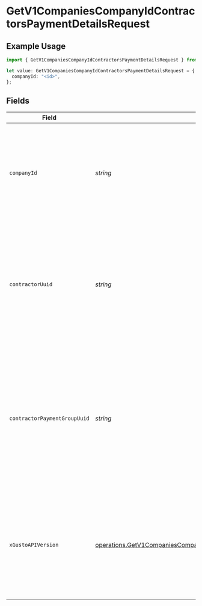 # GetV1CompaniesCompanyIdContractorsPaymentDetailsRequest

## Example Usage

```typescript
import { GetV1CompaniesCompanyIdContractorsPaymentDetailsRequest } from "@gusto/embedded-api/models/operations/getv1companiescompanyidcontractorspaymentdetails.js";

let value: GetV1CompaniesCompanyIdContractorsPaymentDetailsRequest = {
  companyId: "<id>",
};
```

## Fields

| Field                                                                                                                                                                                                                        | Type                                                                                                                                                                                                                         | Required                                                                                                                                                                                                                     | Description                                                                                                                                                                                                                  |
| ---------------------------------------------------------------------------------------------------------------------------------------------------------------------------------------------------------------------------- | ---------------------------------------------------------------------------------------------------------------------------------------------------------------------------------------------------------------------------- | ---------------------------------------------------------------------------------------------------------------------------------------------------------------------------------------------------------------------------- | ---------------------------------------------------------------------------------------------------------------------------------------------------------------------------------------------------------------------------- |
| `companyId`                                                                                                                                                                                                                  | *string*                                                                                                                                                                                                                     | :heavy_check_mark:                                                                                                                                                                                                           | The UUID of the company. This identifies the company whose contractor payment details you want to retrieve.                                                                                                                  |
| `contractorUuid`                                                                                                                                                                                                             | *string*                                                                                                                                                                                                                     | :heavy_minus_sign:                                                                                                                                                                                                           | Optional filter to get payment details for a specific contractor. When provided, the response will only include payment details for this contractor.                                                                         |
| `contractorPaymentGroupUuid`                                                                                                                                                                                                 | *string*                                                                                                                                                                                                                     | :heavy_minus_sign:                                                                                                                                                                                                           | Optional filter to get payment details for contractors in a specific payment group. When provided, the response will only include payment details for contractors in this group.                                             |
| `xGustoAPIVersion`                                                                                                                                                                                                           | [operations.GetV1CompaniesCompanyIdContractorsPaymentDetailsHeaderXGustoAPIVersion](../../models/operations/getv1companiescompanyidcontractorspaymentdetailsheaderxgustoapiversion.md)                                       | :heavy_minus_sign:                                                                                                                                                                                                           | Determines the date-based API version associated with your API call. If none is provided, your application's [minimum API version](https://docs.gusto.com/embedded-payroll/docs/api-versioning#minimum-api-version) is used. |